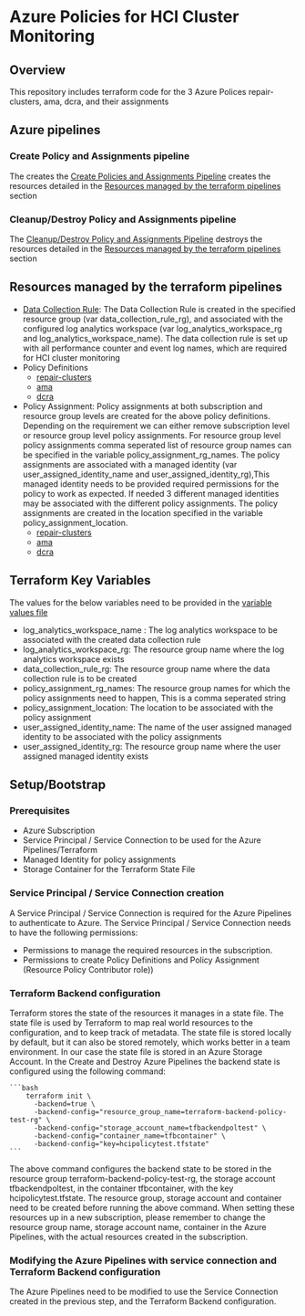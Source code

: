 # Azure Policies for HCI Cluster Monitoring

## Overview

This repository includes terraform code for the 3 Azure Polices repair-clusters, ama, dcra, and their assignments


## Azure pipelines

### Create Policy and Assignments pipeline

The  creates the [Create Policies and Assignments Pipeline](./azure-pipeline.yaml) creates the resources detailed in the [Resources managed by the terraform pipelines](#resources-managed-by-the-terraform-pipelines) section

### Cleanup/Destroy Policy and Assignments pipeline

The [Cleanup/Destroy Policy and Assignments Pipeline](./azure-pipeline-destroy.yaml) destroys the resources detailed in the [Resources managed by the terraform pipelines](#resources-managed-by-the-terraform-pipelines) section

## Resources managed by the terraform pipelines

* [Data Collection Rule](./terraform/data-collection-rule.tf): The Data Collection Rule is created in the specified resource group (var data_collection_rule_rg), and associated with the configured log analytics workspace (var log_analytics_workspace_rg and log_analytics_workspace_name). The data collection rule is set up with all performance counter and event log names, which are required for HCI cluster monitoring
* Policy Definitions
  * [repair-clusters](./terraform/repair-clusters-ama-policy-definition.tf)
  * [ama](./terraform/ama-policy-definition.tf)
  * [dcra](./terraform/dcra-policy-definition.tf)
* Policy Assignment: Policy assignments at both subscription and resource group levels are created for the above policy definitions. Depending on the requirement we can either remove subscription level or resource group level policy assignments. For resource group level policy assignments comma seperated list of resource group names can be specified in the variable policy_assignment_rg_names. The policy assignments are associated with a managed identity (var user_assigned_identity_name and user_assigned_identity_rg),This managed identity needs to be provided required permissions for the policy to work as expected. If needed 3 different managed identities may be associated with the different policy assignments. The policy assignments are created in the location specified in the variable policy_assignment_location.
  * [repair-clusters](./terraform/repair-clusters-ama-policy-assignment.tf)
  * [ama](./terraform/ama-policy-assignment.tf)
  * [dcra](./terraform/dcra-policy-assignment.tf)

## Terraform Key Variables

The values for the below variables need to be provided in the [variable values file](./terraform/dev.auto.tfvars)

* log_analytics_workspace_name : The log analytics workspace to be associated with the created data collection rule
* log_analytics_workspace_rg: The resource group name where the log analytics workspace exists
* data_collection_rule_rg: The resource group name where the data collection rule is to be created
* policy_assignment_rg_names: The resource group names for which the policy assignments need to happen, This is a comma seperated string
* policy_assignment_location: The location to be associated with the policy assignment
* user_assigned_identity_name: The name of the user assigned managed identity to be associated with the policy assignments
* user_assigned_identity_rg: The resource group name where the user assigned managed identity exists

## Setup/Bootstrap

### Prerequisites

* Azure Subscription
* Service Principal / Service Connection to be used for the Azure Pipelines/Terraform
* Managed Identity for policy assignments
* Storage Container for the Terraform State File

### Service Principal / Service Connection creation

A Service Principal / Service Connection is required for the Azure Pipelines to authenticate to Azure. The Service Principal / Service Connection needs to have the following permissions:
* Permissions to manage the required resources in the subscription. 
* Permissions to create Policy Definitions and Policy Assignment (Resource Policy Contributor role)) 

### Terraform Backend configuration

Terraform stores the state of the resources it manages in a state file. The state file is used by Terraform to map real world resources to the configuration, and to keep track of metadata. The state file is stored locally by default, but it can also be stored remotely, which works better in a team environment. In our case the state file is stored in an Azure Storage Account. In the Create and Destroy Azure Pipelines the backend state is configured using the following command:
    
    ```bash
        terraform init \
          -backend=true \
          -backend-config="resource_group_name=terraform-backend-policy-test-rg" \
          -backend-config="storage_account_name=tfbackendpoltest" \
          -backend-config="container_name=tfbcontainer" \
          -backend-config="key=hcipolicytest.tfstate"
    ```

The above command configures the backend state to be stored in the resource group terraform-backend-policy-test-rg, the storage account tfbackendpoltest, in the container tfbcontainer, with the key hcipolicytest.tfstate. The resource group, storage account and container need to be created before running the above command. When setting these resources up in a new subscription, please remember to change the resource group name, storage account name, container in the Azure Pipelines, with the actual resources created in the subscription.

### Modifying the Azure Pipelines with service connection and Terraform Backend configuration

The Azure Pipelines need to be modified to use the Service Connection created in the previous step, and the Terraform Backend configuration.
